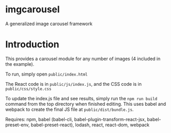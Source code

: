 # imgcarousel
A generalized image carousel framework

# Introduction
This provides a carousel module for any number of images (4 included in the example).

To run, simply open `public/index.html`

The React code is in `public/js/index.js`, and the CSS code is in `public/css/style.css`

To update the index.js file and see results, simply run the `npm run build` command from the top directory when finished editing. This uses babel and webpack to create the final JS file at `public/dist/bundle.js`.

Requires: npm, babel (babel-cli, babel-plugin-transform-react-jsx, babel-preset-env, babel-preset-react), lodash, react, react-dom, webpack